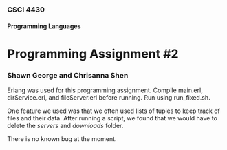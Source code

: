 ### CSCI 4430 
#### Programming Languages
# Programming Assignment #2
### Shawn George and Chrisanna Shen

Erlang was used for this programming assignment. Compile main.erl, dirService.erl, and fileServer.erl before running. Run using run_fixed.sh.

One feature we used was that we often used lists of tuples to keep track of files and their data. After running a script, we found that we would have to delete the *servers* and *downloads* folder.

There is no known bug at the moment.


